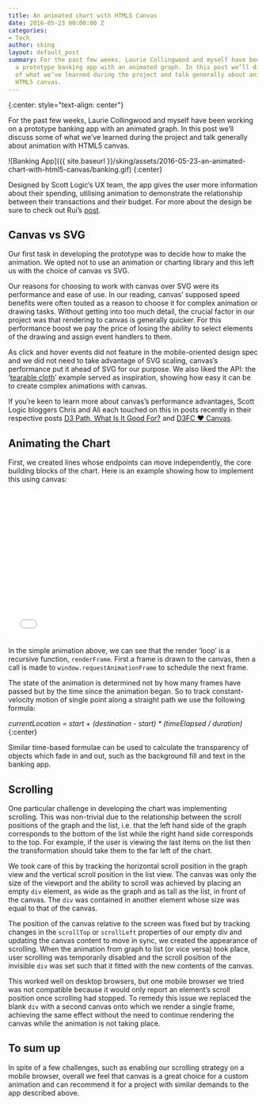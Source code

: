 ```yaml
---
title: An animated chart with HTML5 Canvas
date: 2016-05-23 00:00:00 Z
categories:
- Tech
author: sking
layout: default_post
summary: For the past few weeks, Laurie Collingwood and myself have been working on
  a prototype banking app with an animated graph. In this post we’ll discuss some
  of what we’ve learned during the project and talk generally about animation with
  HTML5 canvas.
---
```


{:center: style="text-align: center"}

For the past few weeks, Laurie Collingwood and myself have been working on a prototype banking app with an animated graph. In this post we’ll discuss some of what we’ve learned during the project and talk generally about animation with HTML5 canvas.  

![Banking App]({{ site.baseurl }}/sking/assets/2016-05-23-an-animated-chart-with-html5-canvas/banking.gif)
{:center}

Designed by Scott Logic’s UX team, the app gives the user more information about their spending, utilising animation to demonstrate the relationship between their transactions and their budget.
For more about the design be sure to check out Rui’s [post](http://blog.scottlogic.com/2016/05/20/experiment-with-animation-and-ui.html).

## Canvas vs SVG
Our first task in developing the prototype was to decide how to make the animation. We opted not to use an animation or charting library and this left us with the choice of canvas vs SVG.

Our reasons for choosing to work with canvas over SVG were its performance and ease of use. In our reading, canvas’ supposed speed benefits were often touted as a reason to choose it for complex animation or drawing tasks. Without getting into too much detail, the crucial factor in our project was that rendering to canvas is generally quicker. For this performance boost we pay the price of losing the ability to select elements of the drawing and assign event handlers to them.

As click and hover events did not feature in the mobile-oriented design spec and we did not need to take advantage of SVG scaling, canvas’s performance put it ahead of SVG for our purpose. We also liked the API: the ‘[tearable cloth](https://codepen.io/dissimulate/pen/KrAwx/)’ example served as inspiration, showing how easy it can be to create complex animations with canvas.

If you’re keen to learn more about canvas’s performance advantages, Scott Logic bloggers Chris and Ali each touched on this in posts recently in their respective posts [D3 Path, What Is It Good For?](http://blog.scottlogic.com/2016/03/10/d3-path-what-is-it-good-for.html) and [D3FC ❤ Canvas](http://blog.scottlogic.com/2016/03/18/d3fc-love-canvas.html).

## Animating the Chart      

First, we created lines whose endpoints can move independently, the core building blocks of the chart. Here is an example showing how to implement this using canvas:

<iframe width="100%" height="300" src="//jsfiddle.net/lcollingwood/nznwb7f2/14/embedded/" allowfullscreen="allowfullscreen" frameborder="0"></iframe>                 

In the simple animation above, we can see that the render ‘loop’ is a recursive function, `renderFrame`. First a frame is drawn to the canvas, then a call is made to  `window.requestAnimationFrame` to schedule the next frame.

The state of the animation is determined not by how many frames have passed but by the time since the animation began. So to track constant-velocity motion of single point along a straight path we use the following formula:

*currentLocation = start + (destination - start) * (timeElapsed / duration)*
{:center}

Similar time-based formulae can be used to calculate the transparency of objects which fade in and out, such as the background fill and text in the banking app.

## Scrolling
One particular challenge in developing the chart was implementing scrolling. This was non-trivial due to the relationship between the scroll positions of the graph and the list, i.e. that the left hand side of the graph corresponds to the bottom of the list while the right hand side corresponds to the top. For example, if the user is viewing the last items on the list then the transformation should take them to the far left of the chart.

We took care of this by tracking the horizontal scroll position in the graph view and the vertical scroll position in the list view. The canvas was only the size of the viewport and the ability to scroll was achieved by placing an empty `div` element, as wide as the graph and as tall as the list, in front of the canvas. The `div` was contained in another element whose size was equal to that of the canvas.

The position of the canvas relative to the screen was fixed but by tracking changes in the `scrollTop` or `scrollLeft` properties of our empty div and updating the canvas content to move in sync, we created the appearance of scrolling. When the animation from graph to list (or vice versa) took place, user scrolling was temporarily disabled and the scroll position of the invisible `div` was set such that it fitted with the new contents of the canvas.

This worked well on desktop browsers, but one mobile browser we tried was not compatible because it would only report an element’s scroll position once scrolling had stopped. To remedy this issue we replaced the blank `div` with a second canvas onto which we render a single frame, achieving the same effect without the need to continue rendering the canvas while the animation is not taking place.

## To sum up
In spite of a few challenges, such as enabling our scrolling strategy on a mobile browser, overall we feel that canvas is a great choice for a custom animation and can recommend it for a project with similar demands to the app described above.
